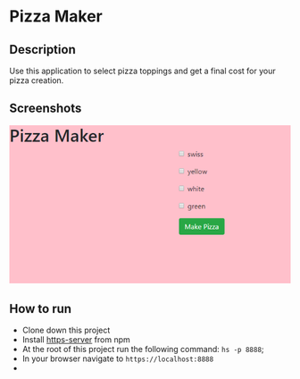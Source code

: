 # Pizza Maker

## Description
Use this application to select pizza toppings and get a final cost for your pizza creation. 

## Screenshots
![Pizza Maker Preview](https://raw.githubusercontent.com/ConnorSullivan10/pizza-maker/master/screenshots/pizzamakerscreenshot.PNG)

## How to run
* Clone down this project
* Install [https-server](https://www.npmjs.com/package/http-server) from npm
* At the root of this project run the following command: `hs -p 8888`;
* In your browser navigate to `https://localhost:8888`
* 